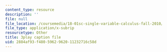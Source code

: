 ```yaml
---
content_type: resource
description: ''
file: null
file_location: /coursemedia/18-01sc-single-variable-calculus-fall-2010/2884af93f4805962962011232716c58d_9v25gg2qJYE.vtt
file_type: application/x-subrip
resourcetype: Other
title: 3play caption file
uid: 2884af93-f480-5962-9620-11232716c58d
---
```

